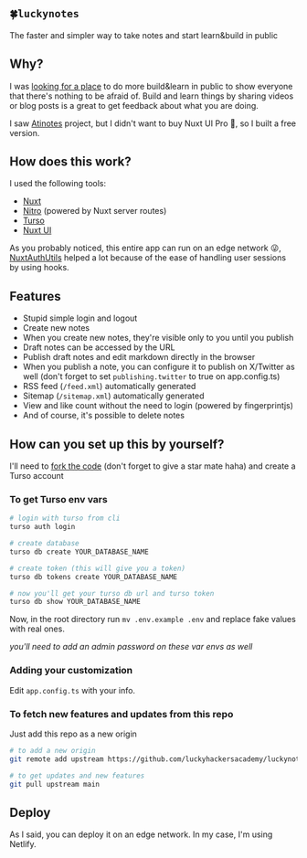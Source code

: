 ## `🍀luckynotes`

The faster and simpler way to take notes and start learn&build in public

## Why?

I was [looking for a place](https://twitter.com/igorhalfeld/status/1784990933257207847) to do more build&learn in public to show everyone that there's nothing to be afraid of. Build and learn things by sharing videos or blog posts is a great to get feedback about what you are doing.

I saw [Atinotes](https://github.com/atinux/atinotes) project, but I didn't want to buy Nuxt UI Pro 🤣, so I built a free version.

## How does this work?

I used the following tools:

- [Nuxt](https://nuxt.com/)
- [Nitro](https://nitro.unjs.io/) (powered by Nuxt server routes)
- [Turso](https://turso.tech/)
- [Nuxt UI](https://ui.nuxt.com/)

As you probably noticed, this entire app can run on an edge network 😜, [NuxtAuthUtils](https://github.com/Atinux/nuxt-auth-utils) helped a lot because of the ease of handling user sessions by using hooks.

## Features

- Stupid simple login and logout
- Create new notes
- When you create new notes, they're visible only to you until you publish
- Draft notes can be accessed by the URL
- Publish draft notes and edit markdown directly in the browser
- When you publish a note, you can configure it to publish on X/Twitter as well (don't forget to set `publishing.twitter` to true on app.config.ts)
- RSS feed (`/feed.xml`) automatically generated
- Sitemap (`/sitemap.xml`) automatically generated
- View and like count without the need to login (powered by fingerprintjs)
- And of course, it's possible to delete notes

## How can you set up this by yourself?

I'll need to [fork the code](https://github.com/luckyhackersacademy/luckynotes/) (don't forget to give a star mate haha) and create a Turso account

### To get Turso env vars

```sh
# login with turso from cli
turso auth login

# create database
turso db create YOUR_DATABASE_NAME

# create token (this will give you a token)
turso db tokens create YOUR_DATABASE_NAME

# now you'll get your turso db url and turso token
turso db show YOUR_DATABASE_NAME
```

Now, in the root directory run `mv .env.example .env` and replace fake values with real ones.

_you'll need to add an admin password on these var envs as well_

### Adding your customization

Edit `app.config.ts` with your info.

### To fetch new features and updates from this repo

Just add this repo as a new origin

```sh
# to add a new origin
git remote add upstream https://github.com/luckyhackersacademy/luckynotes.git

# to get updates and new features
git pull upstream main
```

## Deploy

As I said, you can deploy it on an edge network. In my case, I'm using Netlify.
